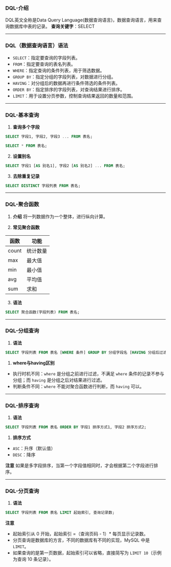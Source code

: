 ### DQL-介绍
DQL英文全称是Data Query Language(数据查询语言)，数据查询语言，用来查询数据库中表的记录。
**查询关键字**：SELECT

***

### DQL（数据查询语言）语法
- `SELECT`：指定要查询的字段列表。
- `FROM`：指定要查询的表名列表。
- `WHERE`：指定查询的条件列表，用于筛选数据。
- `GROUP BY`：指定分组的字段列表，对数据进行分组。
- `HAVING`：对分组后的数据再进行条件筛选的条件列表。
- `ORDER BY`：指定排序的字段列表，对查询结果进行排序。
- `LIMIT`：用于设置分页参数，控制查询结果返回的数量和范围。

***

### DQL-基本查询
1. **查询多个字段**
```sql
SELECT 字段1, 字段2, 字段3 ... FROM 表名;
```
```sql
SELECT * FROM 表名;
```
2. **设置别名**
```sql
SELECT 字段1 [AS 别名1], 字段2 [AS 别名2] ... FROM 表名;
```
3. **去除重复记录**
```sql
SELECT DISTINCT 字段列表 FROM 表名;
```

***

### DQL-聚合函数
1. **介绍**
将一列数据作为一个整体，进行纵向计算。

1. **常见聚合函数**

| 函数   | 功能     |
| ------ | -------- |
| count  | 统计数量 |
| max    | 最大值   |
| min    | 最小值   |
| avg    | 平均值   |
| sum    | 求和     |

3. **语法**
```sql
SELECT 聚合函数(字段列表) FROM 表名;
```

***

### DQL-分组查询
1. **语法**
```sql
SELECT 字段列表 FROM 表名 [WHERE 条件] GROUP BY 分组字段名 [HAVING 分组后过滤条件];
```

1. **where与having区别**
- 执行时机不同：`where` 是分组之前进行过滤，不满足 `where` 条件的记录不参与分组；而 `having` 是分组之后对结果进行过滤。
- 判断条件不同：`where` 不能对聚合函数进行判断，而 `having` 可以。

***

### DQL-排序查询
1. **语法**
```sql
SELECT 字段列表 FROM 表名 ORDER BY 字段1 排序方式1, 字段2 排序方式2;
```

1. **排序方式**
- `ASC`：升序（默认值）
- `DESC`：降序

**注意**
如果是多字段排序，当第一个字段值相同时，才会根据第二个字段进行排序。

***

### DQL-分页查询
1. **语法**
```sql
SELECT 字段列表 FROM 表名 LIMIT 起始索引, 查询记录数;
```

**注意**
- 起始索引从 0 开始，起始索引 =（查询页码 - 1）* 每页显示记录数。
- 分页查询是数据库的方言，不同的数据库有不同的实现，MySQL 中是 `LIMIT`。
- 如果查询的是第一页数据，起始索引可以省略，直接简写为 `LIMIT 10`（示例为查询 10 条记录）。